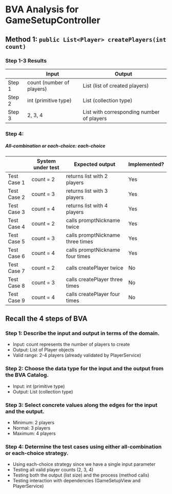 # BVA Analysis for GameSetupController

## Method 1: `public List<Player> createPlayers(int count)`

### Step 1-3 Results

|        | Input                     | Output                                    |
| ------ | ------------------------- | ----------------------------------------- |
| Step 1 | count (number of players) | List<Player> (list of created players)    |
| Step 2 | int (primitive type)      | List<Player> (collection type)            |
| Step 3 | 2, 3, 4                   | List with corresponding number of players |

### Step 4:

##### All-combination or each-choice: each-choice

|             | System under test | Expected output                  | Implemented? |
| ----------- | ----------------- | -------------------------------- | ------------ |
| Test Case 1 | count = 2         | returns list with 2 players      | Yes          |
| Test Case 2 | count = 3         | returns list with 3 players      | Yes          |
| Test Case 3 | count = 4         | returns list with 4 players      | Yes          |
| Test Case 4 | count = 2         | calls promptNickname twice       | Yes          |
| Test Case 5 | count = 3         | calls promptNickname three times | Yes          |
| Test Case 6 | count = 4         | calls promptNickname four times  | Yes          |
| Test Case 7 | count = 2         | calls createPlayer twice         | No           |
| Test Case 8 | count = 3         | calls createPlayer three times   | No           |
| Test Case 9 | count = 4         | calls createPlayer four times    | No           |

## Recall the 4 steps of BVA

### Step 1: Describe the input and output in terms of the domain.

- Input: count represents the number of players to create
- Output: List of Player objects
- Valid range: 2-4 players (already validated by PlayerService)

### Step 2: Choose the data type for the input and the output from the BVA Catalog.

- Input: int (primitive type)
- Output: List<Player> (collection type)

### Step 3: Select concrete values along the edges for the input and the output.

- Minimum: 2 players
- Normal: 3 players
- Maximum: 4 players

### Step 4: Determine the test cases using either all-combination or each-choice strategy.

- Using each-choice strategy since we have a single input parameter
- Testing all valid player counts (2, 3, 4)
- Testing both the output (list size) and the process (method calls)
- Testing interaction with dependencies (GameSetupView and PlayerService)
